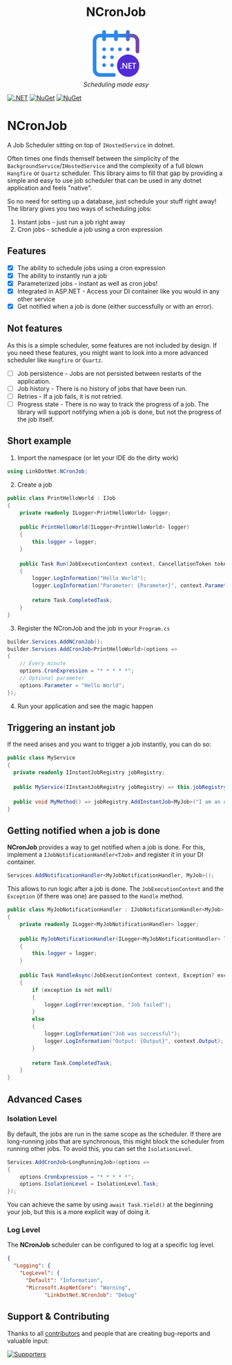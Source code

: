 <h1 align="center">NCronJob</h1>

<p align="center">
  <img src="assets/logo_small.png" alt="logo" width="120px" height="120px"/>
  <br>
  <em>Scheduling made easy</em>
  <br>
</p>

[![.NET](https://github.com/linkdotnet/NCronJob/actions/workflows/dotnet.yml/badge.svg)](https://github.com/linkdotnet/NCronJob/actions/workflows/dotnet.yml)
[![NuGet](https://img.shields.io/nuget/dt/LinkDotNet.NCronJob.svg)](https://www.nuget.org/packages/LinkDotNet.NCronJob)
[![NuGet](https://img.shields.io/nuget/vpre/LinkDotNet.NCronJob.svg)](https://www.nuget.org/packages/LinkDotNet.NCronJob)

# NCronJob
A Job Scheduler sitting on top of `IHostedService` in dotnet.

Often times one finds themself between the simplicity of the `BackgroundService`/`IHostedService` and the complexity of a full blown `Hangfire` or `Quartz` scheduler. 
This library aims to fill that gap by providing a simple and easy to use job scheduler that can be used in any dotnet application and feels "native".

So no need for setting up a database, just schedule your stuff right away! The library gives you two ways of scheduling jobs:
1. Instant jobs - just run a job right away
2. Cron jobs - schedule a job using a cron expression

## Features
- [x] The ability to schedule jobs using a cron expression
- [x] The ability to instantly run a job
- [x] Parameterized jobs - instant as well as cron jobs!
- [x] Integrated in ASP.NET - Access your DI container like you would in any other service
- [x] Get notified when a job is done (either successfully or with an error).

## Not features

As this is a simple scheduler, some features are not included by design. If you need these features, you might want to look into a more advanced scheduler like `Hangfire` or `Quartz`.

- [ ] Job persistence - Jobs are not persisted between restarts of the application.
- [ ] Job history - There is no history of jobs that have been run.
- [ ] Retries - If a job fails, it is not retried.
- [ ] Progress state - There is no way to track the progress of a job. The library will support notifying when a job is done, but not the progress of the job itself.

## Short example
1. Import the namespace (or let your IDE do the dirty work)
```csharp
using LinkDotNet.NCronJob;
```

2. Create a job
```csharp
public class PrintHelloWorld : IJob
{
    private readonly ILogger<PrintHelloWorld> logger;

    public PrintHelloWorld(ILogger<PrintHelloWorld> logger)
    {
        this.logger = logger;
    }

    public Task Run(JobExecutionContext context, CancellationToken token = default)
    {
        logger.LogInformation("Hello World");
        logger.LogInformation("Parameter: {Parameter}", context.Parameter);

        return Task.CompletedTask;
    }
}
```

3. Register the NCronJob and the job in your `Program.cs`
```csharp
builder.Services.AddNCronJob();
builder.Services.AddCronJob<PrintHelloWorld>(options => 
{
	// Every minute
	options.CronExpression = "* * * * *";
	// Optional parameter
	options.Parameter = "Hello World";
});
```

4. Run your application and see the magic happen

## Triggering an instant job
If the need arises and you want to trigger a job instantly, you can do so:
```csharp
public class MyService
{
  private readonly IInstantJobRegistry jobRegistry;
  
  public MyService(IInstantJobRegistry jobRegistry) => this.jobRegistry = jobRegistry;

  public void MyMethod() => jobRegistry.AddInstantJob<MyJob>("I am an optional parameter");
}
```

## Getting notified when a job is done
**NCronJob** provides a way to get notified when a job is done. For this, implement a `IJobNotificationHandler<TJob>` and register it in your DI container.
```csharp
Services.AddNotificationHandler<MyJobNotificationHandler, MyJob>();
```

This allows to run logic after a job is done. The `JobExecutionContext` and the `Exception` (if there was one) are passed to the `Handle` method.

```csharp
public class MyJobNotificationHandler : IJobNotificationHandler<MyJob>
{
	private readonly ILogger<MyJobNotificationHandler> logger;

	public MyJobNotificationHandler(ILogger<MyJobNotificationHandler> logger)
	{
		this.logger = logger;
	}

	public Task HandleAsync(JobExecutionContext context, Exception? exception, CancellationToken token)
	{
		if (exception is not null)
		{
			logger.LogError(exception, "Job failed");
		}
		else
		{
			logger.LogInformation("Job was successful");
			logger.LogInformation("Output: {Output}", context.Output);
		}

		return Task.CompletedTask;
	}
}
```


## Advanced Cases

### Isolation Level
By default, the jobs are run in the same scope as the scheduler. If there are long-running jobs that are synchronous, this might block the scheduler from running other jobs. To avoid this, you can set the `IsolationLevel`.
```csharp
Services.AddCronJob<LongRunningJob>(options => 
{
	options.CronExpression = "* * * * *";
	options.IsolationLevel = IsolationLevel.Task;
});
```

You can achieve the same by using `await Task.Yield()` at the beginning your job, but this is a more explicit way of doing it.

### Log Level
The **NCronJob** scheduler can be configured to log at a specific log level. 
```json
{
  "Logging": {
    "LogLevel": {
      "Default": "Information",
      "Microsoft.AspNetCore": "Warning",
			"LinkDotNet.NCronJob": "Debug"
```

## Support & Contributing

Thanks to all [contributors](https://github.com/linkdotnet/NCronJob/graphs/contributors) and people that are creating bug-reports and valuable input:

<a href="https://github.com/linkdotnet/NCronJob/graphs/contributors">
  <img src="https://contrib.rocks/image?repo=linkdotnet/NCronJob" alt="Supporters" />
</a>
